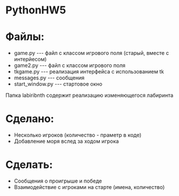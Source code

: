 PythonHW5
=========

# Файлы:
* game.py --- файл с классом игрового поля (старый, вместе с интерйесом)
* game2.py --- файл с классом игрового поля
* tkgame.py --- реализация интерфейса с использованием tk
* messages.py --- сообщения
* start_window.py --- стартовое окно

Папка labiribnth содержит реализацию изменяющегося лабиринта

# Сделано:
* Несколько игроков (количество - праметр в коде)
* Добавление моря вслед за ходом игрока


# Сделать:
* Сообщения о проигрыше и победе
* Взаимодействие с игроками на старте (имена, количество)

